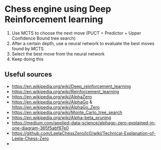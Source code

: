 # Chess engine using Deep Reinforcement learning

1. Use MCTS to choose the next move (PUCT = Predictor + Upper Confidence Bound tree search)
2. After a certain depth, use a neural network to evaluate the best moves found by MCTS
3. Select the best move from the neural network
4. Keep doing this 

## Useful sources

* https://en.wikipedia.org/wiki/Deep_reinforcement_learning
* https://en.wikipedia.org/wiki/Reinforcement_learning
* https://en.wikipedia.org/wiki/AlphaZero
* https://en.wikipedia.org/wiki/AlphaGo & https://en.wikipedia.org/wiki/AlphaGo_Zero
* https://en.wikipedia.org/wiki/Monte_Carlo_tree_search
* https://en.wikipedia.org/wiki/Alpha-beta_pruning
* https://medium.com/applied-data-science/alphago-zero-explained-in-one-diagram-365f5abf67e0
* https://github.com/LeelaChessZero/lc0/wiki/Technical-Explanation-of-Leela-Chess-Zero
* 

